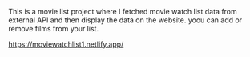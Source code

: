 This is a movie list project where I fetched movie watch list data from          
external API and then display the data on the website. yoou can add or remove films from your list.                                                        
 
https://moviewatchlist1.netlify.app/   
